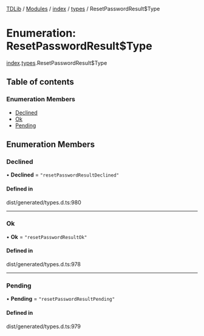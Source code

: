 [TDLib](../README.md) / [Modules](../modules.md) / [index](../modules/index.md) / [types](../modules/index.types.md) / ResetPasswordResult$Type

# Enumeration: ResetPasswordResult$Type

[index](../modules/index.md).[types](../modules/index.types.md).ResetPasswordResult$Type

## Table of contents

### Enumeration Members

- [Declined](index.types.ResetPasswordResult_Type.md#declined)
- [Ok](index.types.ResetPasswordResult_Type.md#ok)
- [Pending](index.types.ResetPasswordResult_Type.md#pending)

## Enumeration Members

### Declined

• **Declined** = ``"resetPasswordResultDeclined"``

#### Defined in

dist/generated/types.d.ts:980

___

### Ok

• **Ok** = ``"resetPasswordResultOk"``

#### Defined in

dist/generated/types.d.ts:978

___

### Pending

• **Pending** = ``"resetPasswordResultPending"``

#### Defined in

dist/generated/types.d.ts:979
